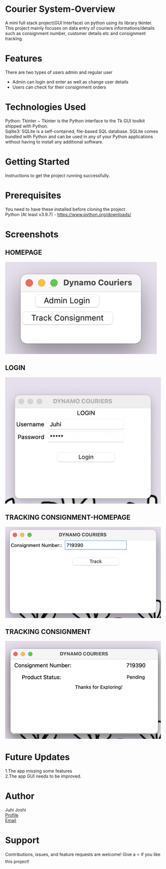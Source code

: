 # Courier System-Overview
A mini full stack project(GUI Interface) on python using its library tkinter. This project mainly focuses on data entry of couriers informations/details such as consignment number, customer details etc and consignment tracking.

# Features
There are two types of users admin and regular user
<ul>
  <li>Admin can login and enter as well as change user details</li>
  <li>Users can check for their consignment orders</li>
</ul>

# Technologies Used
Python: Tkinter − Tkinter is the Python interface to the Tk GUI toolkit shipped with Python.
<br>Sqlite3: SQLite is a self-contained, file-based SQL database. SQLite comes bundled with Python and can be used in any of your Python applications without having to install any additional software.

# Getting Started
Instructions to get the project running successfully.

# Prerequisites
You need to have these installed before cloning the project<br>
Python (At least v3.9.7) - https://www.python.org/downloads/

# Screenshots
## HOMEPAGE
![Home Page](https://github.com/juhijoshi-coder/Courier-System/blob/main/Project-GUI/Screenshots-Courier%20Service/Homepage.png)
## LOGIN
![Login](https://github.com/juhijoshi-coder/Courier-System/blob/main/Project-GUI/Screenshots-Courier%20Service/Login.png)
## TRACKING CONSIGNMENT-HOMEPAGE
![Track-Consignment](https://github.com/juhijoshi-coder/Courier-System/blob/main/Project-GUI/Screenshots-Courier%20Service/Track.png)
## TRACKING CONSIGNMENT
![Track-Consigment(2)](https://github.com/juhijoshi-coder/Courier-System/blob/main/Project-GUI/Screenshots-Courier%20Service/Track-2.png)



# Future Updates
1.The app missing some features<br>
2.The app GUI needs to be improved.

# Author
Juhi Joshi
<br>[Profile](https://github.com/juhijoshi-coder)
<br>[Email](juhirameshjoshi1967@gmail.com)

# Support
Contributions, issues, and feature requests are welcome!
Give a ⭐️ if you like this project!
